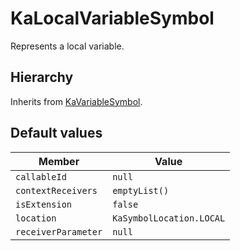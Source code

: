 # KaLocalVariableSymbol

Represents a local variable.

## Hierarchy

Inherits from [KaVariableSymbol](KaVariableSymbol.md).

## Default values

| Member              | Value                    |
|---------------------|--------------------------|
| `callableId`        | `null`                   |
| `contextReceivers`  | `emptyList()`            |
| `isExtension`       | `false`                  |
| `location`          | `KaSymbolLocation.LOCAL` |
| `receiverParameter` | `null`                   |